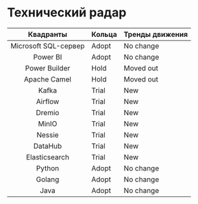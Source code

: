 # Технический радар

|    **Квадранты**     | **Кольца** | **Тренды движения** |
|:--------------------:|:-----------|:--------------------|
| Microsoft SQL-сервер | Adopt      | No change           |
|       Power BI       | Adopt      | No change           |
|    Power Builder     | Hold       | Moved out           |
|     Apache Camel     | Hold       | Moved out           |
|        Kafka         | Trial      | New                 |
|       Airflow        | Trial      | New                 |
|        Dremio        | Trial      | New                 |
|        MinIO         | Trial      | New                 |
|        Nessie        | Trial      | New                 |
|       DataHub        | Trial      | New                 |
|    Elasticsearch     | Trial      | New                 |
|        Python        | Adopt      | No change           |
|        Golang        | Adopt      | No change           |
|         Java         | Adopt      | No change           |